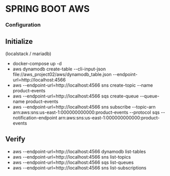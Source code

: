 # SPRING BOOT AWS

### Configuration

## Initialize

(localstack / mariadb)

- docker-compose up -d
- aws dynamodb create-table --cli-input-json file://aws_project02/aws/dynamodb_table.json --endpoint-url=http://localhost:4566
- aws --endpoint-url=http://localhost:4566 sns create-topic --name product-events
- aws --endpoint-url=http://localhost:4566 sqs create-queue --queue-name product-events
- aws --endpoint-url=http://localhost:4566 sns subscribe --topic-arn arn:aws:sns:us-east-1:000000000000:product-events --protocol sqs --notification-endpoint arn:aws:sns:us-east-1:000000000000:product-events

## Verify

- aws --endpoint-url=http://localhost:4566 dynamodb list-tables
- aws --endpoint-url=http://localhost:4566 sns list-topics
- aws --endpoint-url=http://localhost:4566 sqs list-queues
- aws --endpoint-url=http://localhost:4566 sns list-subscriptions
